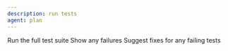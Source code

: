 ```yaml
---
description: run tests
agent: plan
---
```


Run the full test suite
Show any failures
Suggest fixes for any failing tests
